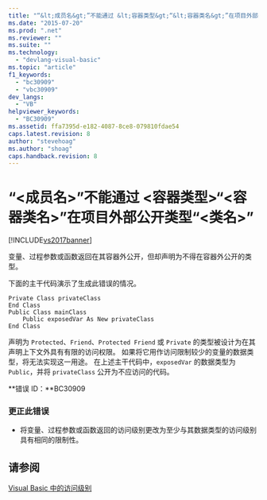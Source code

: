 ```yaml
---
title: "“&lt;成员名&gt;”不能通过 &lt;容器类型&gt;“&lt;容器类名&gt;”在项目外部公开类型“&lt;类名&gt;” | Microsoft Docs"
ms.date: "2015-07-20"
ms.prod: ".net"
ms.reviewer: ""
ms.suite: ""
ms.technology: 
  - "devlang-visual-basic"
ms.topic: "article"
f1_keywords: 
  - "bc30909"
  - "vbc30909"
dev_langs: 
  - "VB"
helpviewer_keywords: 
  - "BC30909"
ms.assetid: ffa7395d-e182-4087-8ce8-079810fdae54
caps.latest.revision: 8
author: "stevehoag"
ms.author: "shoag"
caps.handback.revision: 8
---
```

# “&lt;成员名&gt;”不能通过 &lt;容器类型&gt;“&lt;容器类名&gt;”在项目外部公开类型“&lt;类名&gt;”
[!INCLUDE[vs2017banner](../../../visual-basic/includes/vs2017banner.md)]

变量、过程参数或函数返回在其容器外公开，但却声明为不得在容器外公开的类型。  
  
 下面的主干代码演示了生成此错误的情况。  
  
```  
Private Class privateClass  
End Class  
Public Class mainClass  
    Public exposedVar As New privateClass  
End Class  
```  
  
 声明为 `Protected`、`Friend`、`Protected Friend` 或 `Private` 的类型被设计为在其声明上下文外具有有限的访问权限。  如果将它用作访问限制较少的变量的数据类型，将无法实现这一用途。  在上述主干代码中，`exposedVar` 的数据类型为 `Public`，并将 `privateClass` 公开为不应访问的代码。  
  
 **错误 ID：**BC30909  
  
### 更正此错误  
  
-   将变量、过程参数或函数返回的访问级别更改为至少与其数据类型的访问级别具有相同的限制性。  
  
## 请参阅  
 [Visual Basic 中的访问级别](../../../visual-basic/programming-guide/language-features/declared-elements/access-levels.md)